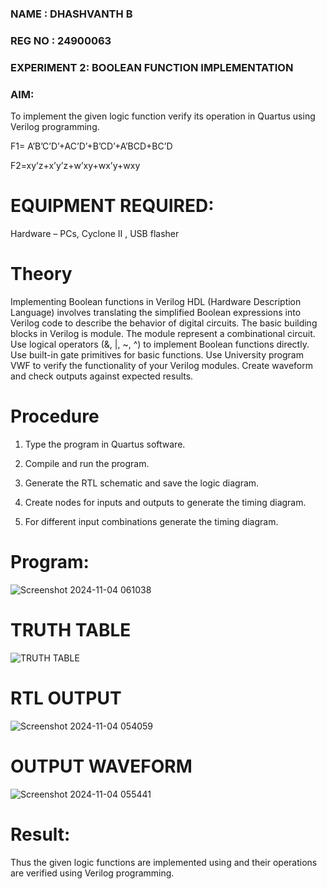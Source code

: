 ### NAME : DHASHVANTH B ###
### REG NO : 24900063 ###
### EXPERIMENT 2: BOOLEAN FUNCTION IMPLEMENTATION ###

### AIM:

To implement the given logic function verify its operation in Quartus using Verilog programming.

F1= A’B’C’D’+AC’D’+B’CD’+A’BCD+BC’D 

F2=xy’z+x’y’z+w’xy+wx’y+wxy

# EQUIPMENT REQUIRED: #

Hardware – PCs, Cyclone II , USB flasher

# Theory #
Implementing Boolean functions in Verilog HDL (Hardware Description Language) involves translating the simplified Boolean expressions into Verilog code to describe the behavior of digital circuits. The basic building blocks in Verilog is module. The module represent a combinational circuit. Use logical operators (&, |, ~, ^) to implement Boolean functions directly. Use built-in gate primitives for basic functions. Use University program VWF to verify the functionality of your Verilog modules. Create waveform and check outputs against expected results.

# Procedure 

1.	Type the program in Quartus software.

2.	Compile and run the program.

3.	Generate the RTL schematic and save the logic diagram.

4.	Create nodes for inputs and outputs to generate the timing diagram.

5.	For different input combinations generate the timing diagram.


# Program:
![Screenshot 2024-11-04 061038](https://github.com/user-attachments/assets/6b21e0ec-c894-4f00-91c1-3d7a7f87d44b)
# TRUTH TABLE
![TRUTH TABLE](https://github.com/user-attachments/assets/19c0b27b-5041-43d1-87bc-d6c043555c12)
# RTL  OUTPUT
![Screenshot 2024-11-04 054059](https://github.com/user-attachments/assets/0ffb9654-dc60-4b60-8584-f16c9e1f256a)
# OUTPUT WAVEFORM
![Screenshot 2024-11-04 055441](https://github.com/user-attachments/assets/d53e5159-4c62-4330-8b00-b8f567a2831d)


# Result:

Thus the given logic functions are implemented using and their operations are verified using Verilog programming.

